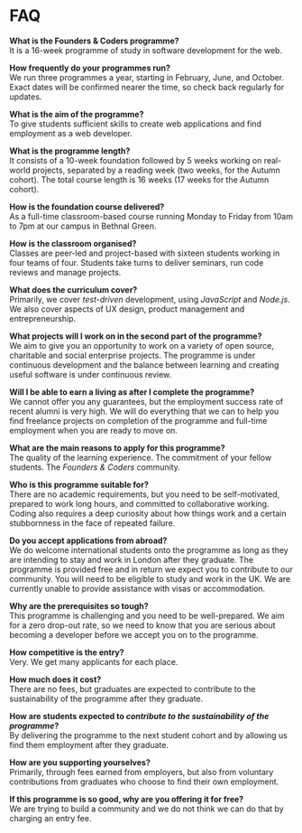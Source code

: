 # FAQ

**What is the Founders & Coders programme?**    
It is a 16-week programme of study in software development for the web.  

**How frequently do your programmes run?**  
We run three programmes a year, starting in February, June, and October. Exact dates will be confirmed nearer the time, so check back regularly for updates.  

**What is the aim of the programme?**    
To give students sufficient skills to create web applications and find employment as a web developer.

**What is the programme length?**    
It consists of a 10-week foundation followed by 5 weeks working on real-world projects, separated by a reading week (two weeks, for the Autumn cohort). The total course length is 16 weeks (17 weeks for the Autumn cohort).

**How is the foundation course delivered?**    
As a full-time classroom-based course running Monday to Friday from 10am to 7pm at our campus in Bethnal Green.

**How is the classroom organised?**     
Classes are peer-led and project-based with sixteen students working in four teams of four. Students take turns to deliver seminars, run code reviews and manage projects.

**What does the curriculum cover?**    
Primarily, we cover *test-driven* development, using *JavaScript* and *Node.js*. We also cover aspects of UX design, product management and entrepreneurship.

**What projects will I work on in the second part of the programme?**  
We aim to give you an opportunity to work on a variety of open source, charitable and social enterprise projects. The programme is under continuous development and the balance between learning and creating useful software is under continuous review.  

**Will I be able to earn a living as after I complete the programme?**  
We cannot offer you any guarantees, but the employment success rate of recent alumni is very high. We will do everything that we can to help you find freelance projects on completion of the programme and full-time employment when you are ready to move on.

**What are the main reasons to apply for this programme?**     
The quality of the learning experience. The commitment of your fellow students. The *Founders & Coders* community.

**Who is this programme suitable for?**    
There are no academic requirements, but you need to be self-motivated, prepared to work long hours, and committed to collaborative working. Coding also requires a deep curiosity about how things work and a certain stubbornness in the face of repeated failure. 

**Do you accept applications from abroad?**  
We do welcome international students onto the programme as long as they are intending to stay and work in London after they graduate. The programme is provided free and in return we expect you to contribute to our community. You will need to be eligible to study and work in the UK. We are currently unable to provide assistance with visas or accommodation.  

**Why are the prerequisites so tough?**    
This programme is challenging and you need to be well-prepared. We aim for a zero drop-out rate, so we need to know that you are serious about becoming a developer before we accept you on to the programme. 

**How competitive is the entry?**    
Very. We get many applicants for each place.

**How much does it cost?**     
There are no fees, but graduates are expected to contribute to the sustainability of the programme after they graduate.

**How are students expected to *contribute to the sustainability of the programme*?**     
By delivering the programme to the next student cohort and by allowing us find them employment after they graduate.

**How are you supporting yourselves?**    
Primarily, through fees earned from employers, but also from voluntary contributions from graduates who choose to find their own employment.

**If this programme is so good, why are you offering it for free?**    
We are trying to build a community and we do not think we can do that by charging an entry fee.

